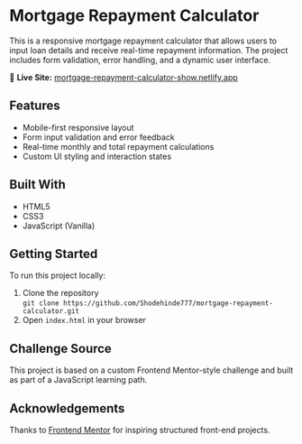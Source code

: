 # Mortgage Repayment Calculator

This is a responsive mortgage repayment calculator that allows users to input loan details and receive real-time repayment information. The project includes form validation, error handling, and a dynamic user interface.

🔗 **Live Site:** [mortgage-repayment-calculator-show.netlify.app](https://mortgage-repayment-calculator-show.netlify.app)

## Features

- Mobile-first responsive layout
- Form input validation and error feedback
- Real-time monthly and total repayment calculations
- Custom UI styling and interaction states

## Built With

- HTML5  
- CSS3  
- JavaScript (Vanilla)

## Getting Started

To run this project locally:

1. Clone the repository  
   `git clone https://github.com/Shodehinde777/mortgage-repayment-calculator.git`
2. Open `index.html` in your browser

## Challenge Source

This project is based on a custom Frontend Mentor-style challenge and built as part of a JavaScript learning path.

## Acknowledgements

Thanks to [Frontend Mentor](https://www.frontendmentor.io/) for inspiring structured front-end projects.
